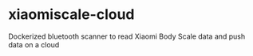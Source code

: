 # xiaomiscale-cloud
Dockerized bluetooth scanner to read Xiaomi Body Scale data and push data on a cloud
